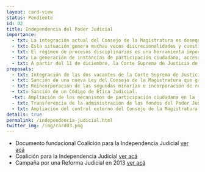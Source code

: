 ```yaml
---
layout: card-view
status: Pendiente
id: 02
title: Independencia del Poder Judicial
importance:
  - txt: La integración actual del Consejo de la Magistratura es desequilibrada, permitiendo la preeminencia de un sector sobre el resto, controlando el organismo
  - txt: Esta situación genera muchas veces discrecionalidades y cuestionamientos en el proceso de designación de jueces, dependiendo los nombramientos del poder político de turno.
  - txt: El régimen de procesos disciplinarios es una herramienta importante para controlar el desempeño de los jueces, pero la falta de transparencia vigente admite su utilización para presionar a los jueces. 
  - txt: La generación de instancias de participación ciudadana, acceso a la información y rendición de cuentas en el ámbito judicial contribuye a una mayor transparencia y, por lo tanto, a una mayor independencia. 
  - txt: A partir del 11 de diciembre, la Corte Suprema de Justicia de la Nación pasará a tener sólo tres miembros, cuando legalmente debería tener 5. 
proposals:
  - txt: Integración de las dos vacantes de la Corte Suprema de Justicia de la Nación mediante el proceso participativo previsto en el Decreto 222/03.
  - txt: Sanción de una nueva Ley del Consejo de la Magistratura que garantice una composición equilibrada y ecuanimidad en la representación de partidos políticos. 
  - txt: Reincorporación de las segundas minorías e incorporación de representantes del estamento de abogados y académicos. 
  - txt: Sanción de un Código de Ética Judicial. 
  -txt: Ampliación de los mecanismos de participación ciudadana en la justicia, como las audiencias públicas y los amicus curiae. 
  - txt: Transferencia de la administración de los fondos del Poder Judicial al Consejo de la Magistratura, como establece el art. 114 inc. 3 de la CN. 
  - txt: Ampliación del control externo del Consejo de la Magistratura por la AGN. 
details: true
permalink: /independencia-judicial.html
twitter_img: /img/card03.png
---
```

* Documento fundacional Coalición para la Independencia Judicial [ver acá](http://www.adc.org.ar/wp-content/uploads/2015/06/Coalici%C3%B3n-para-la-Independencia-Judicial.-Documento-fundacional.pdf)
* Coalición para la Independencia Judicial [ver acá](https://www.facebook.com/CoalicionIndependenciaJudicial/?fref=ts)
* Campaña por una Reforma Judicial en 2013 [ver acá](http://acij.org.ar/reformajudicial/)
